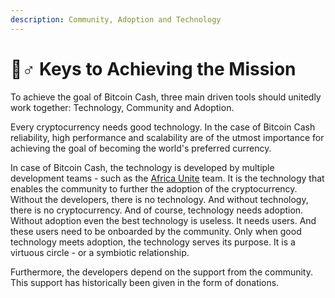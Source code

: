 ```yaml
---
description: Community, Adoption and Technology
---
```


# 👷♂ Keys to Achieving the Mission

To achieve the goal of Bitcoin Cash, three main driven tools should unitedly work together: Technology, Community and Adoption.

Every cryptocurrency needs good technology. In the case of Bitcoin Cash reliability, high performance and scalability are of the utmost importance for achieving the goal of becoming the world's preferred currency.

In case of Bitcoin Cash, the technology is developed by multiple development teams - such as the [Africa Unite](./) team. It is the technology that enables the community to further the adoption of the cryptocurrency. Without the developers, there is no technology. And without technology, there is no cryptocurrency. And of course, technology needs adoption. Without adoption even the best technology is useless. It needs users. And these users need to be onboarded by the community. Only when good technology meets adoption, the technology serves its purpose. It is a virtuous circle - or a symbiotic relationship.

Furthermore, the developers depend on the support from the community. This support has historically been given in the form of donations.
